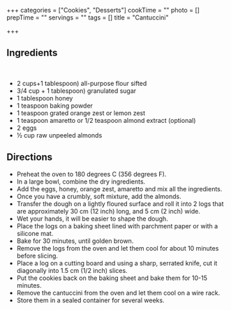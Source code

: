 +++
categories = ["Cookies", "Desserts"]
cookTime = ""
photo = []
prepTime = ""
servings = ""
tags = []
title = "Cantuccini"

+++
## Ingredients
 
- 2 cups+1 tablespoon) all-purpose flour sifted
- 3/4 cup + 1 tablespoon) granulated sugar
- 1 tablespoon honey
- 1 teaspoon baking powder
- 1 teaspoon grated orange zest or lemon zest
- 1 teaspoon amaretto or 1/2 teaspoon almond extract (optional)
- 2 eggs
- ½ cup raw unpeeled almonds

## Directions
- Preheat the oven to 180 degrees C (356 degrees F).
- In a large bowl, combine the dry ingredients.
- Add the eggs, honey, orange zest, amaretto and mix all the ingredients.
- Once you have a crumbly, soft mixture, add the almonds.
- Transfer the dough on a lightly floured surface and roll it into 2 logs that are approximately 30 cm (12 inch) long, and 5 cm (2 inch) wide.
- Wet your hands, it will be easier to shape the dough.
- Place the logs on a baking sheet lined with parchment paper or with a silicone mat.
- Bake for 30 minutes, until golden brown.
- Remove the logs from the oven and let them cool for about 10 minutes before slicing.
- Place a log on a cutting board and using a sharp, serrated knife, cut it diagonally into 1.5 cm (1/2 inch) slices.
- Put the cookies back on the baking sheet and bake them for 10-15 minutes.
- Remove the cantuccini from the oven and let them cool on a wire rack.
- Store them in a sealed container for several weeks.